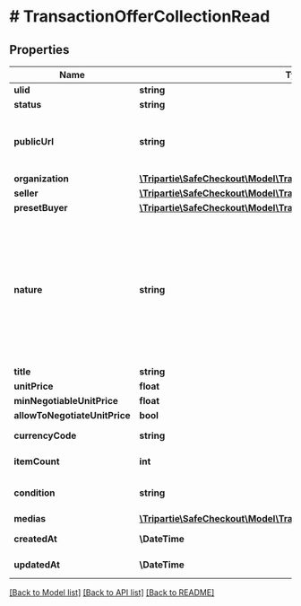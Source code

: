 # # TransactionOfferCollectionRead

## Properties

Name | Type | Description | Notes
------------ | ------------- | ------------- | -------------
**ulid** | **string** |  |
**status** | **string** |  |
**publicUrl** | **string** | The public URL for your Ad/Offer on your marketplace. | [optional]
**organization** | [**\Tripartie\SafeCheckout\Model\TransactionOrganizationCollectionRead**](TransactionOrganizationCollectionRead.md) |  | [optional]
**seller** | [**\Tripartie\SafeCheckout\Model\TransactionPersonaCollectionRead**](TransactionPersonaCollectionRead.md) |  |
**presetBuyer** | [**\Tripartie\SafeCheckout\Model\TransactionPersonaCollectionRead**](TransactionPersonaCollectionRead.md) |  | [optional]
**nature** | **string** | This WILL affect the assigned workflow. Choosing service will disable delivery for example. Refer to our technical hub for more information. | [default to 'physical_item']
**title** | **string** |  | [optional]
**unitPrice** | **float** |  | [optional]
**minNegotiableUnitPrice** | **float** |  | [optional]
**allowToNegotiateUnitPrice** | **bool** |  | [optional]
**currencyCode** | **string** |  | [default to 'EUR']
**itemCount** | **int** |  | [optional] [default to 1]
**condition** | **string** |  | [optional] [default to 'USED']
**medias** | [**\Tripartie\SafeCheckout\Model\TransactionMediaCollectionRead[]**](TransactionMediaCollectionRead.md) |  |
**createdAt** | **\DateTime** |  | [optional] [readonly]
**updatedAt** | **\DateTime** |  | [optional] [readonly]

[[Back to Model list]](../../README.md#models) [[Back to API list]](../../README.md#endpoints) [[Back to README]](../../README.md)
